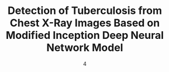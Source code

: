 ---
date: '4'
title: 'Detection of Tuberculosis from Chest X-Ray Images Based on Modified Inception Deep Neural Network Model'
location: 'WIECON-ECE, 2020'
external: 'https://ieeexplore.ieee.org/abstract/document/9397994'
tech:
  - OpenCV
  - Keras
  - X-Ray image
  - Image Processing
showInProjects: true
---